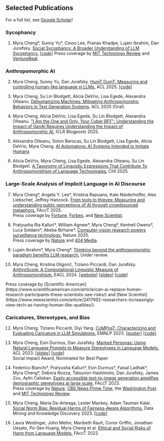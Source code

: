 ## Selected Publications
For a full list, see [Google Scholar](https://scholar.google.com/citations?user=gaslQl8AAAAJ&hl=en)!

### Sycophancy
1. Myra Cheng\*, Sunny Yu\*, Cinoo Lee, Pranav Khadpe, Lujain Ibrahim, Dan Jurafsky. [Social Sycophancy: A Broader Understanding of LLM Sycophancy.](https://arxiv.org/pdf/2505.13995) <span class="subline">[[code]](https://github.com/myracheng/elephant)</span>
<span class="subline">Press coverage by [MIT Technology Review](https://www.technologyreview.com/2025/05/30/1117551/this-benchmark-used-reddits-aita-to-test-how-much-ai-models-suck-up-to-us/) and [VentureBeat](https://venturebeat.com/ai/after-gpt-4o-backlash-researchers-benchmark-models-on-moral-endorsement-find-sycophancy-persists-across-the-board/).</span>

### Anthropomorphic AI
2. Myra Cheng, Sunny Yu, Dan Jurafsky. [HumT DumT: Measuring and controlling human-like language in LLMs.](https://www.arxiv.org/pdf/2502.13259) ACL 2025. <span class="subline">[[code]](https://github.com/myracheng/humtdumt)</span>

3. Myra Cheng, Su Lin Blodgett,  Alicia DeVrio, Lisa Egede, Alexandra Olteanu. [Dehumanizing Machines: Mitigating Anthropomorphic Behaviors in Text Generation Systems](https://arxiv.org/pdf/2502.14019). ACL 2025 (Oral).

4. Myra Cheng, Alicia DeVrio, Lisa Egede, Su Lin Blodgett, Alexandra Olteanu. ["I Am the One and Only, Your Cyber BFF": Understanding the Impact of GenAI Requires Understanding the Impact of Anthropomorphic AI.](https://iclr-blogposts.github.io/2025/blog/anthropomorphic-ai/) ICLR Blogposts 2025.

5. Alexandra Olteanu, Solon Barocas, Su Lin Blodgett, Lisa Egede, Alicia DeVrio, Myra Cheng. [AI Automatons: AI Systems Intended to Imitate Humans](https://arxiv.org/pdf/2503.02250)

6. Alicia DeVrio, Myra Cheng, Lisa Egede, Alexandra Olteanu, Su Lin Blodgett. [A Taxonomy of Linguistic Expressions That Contribute To Anthropomorphism of Language Technologies.](https://arxiv.org/pdf/2502.09870) CHI 2025.

### Large-Scale Analysis of Implicit Language in AI Discourse
7. Myra Cheng\*, Angela Y. Lee\*, Kristina Rapuano, Kate Niederhoffer, Alex Liebscher, Jeffrey Hancock. [From tools to thieves: Measuring and understanding public perceptions of AI through crowdsourced metaphors.](https://www.arxiv.org/pdf/2501.18045) FAccT 2025.   
<span class="subline">Press coverage by [Fortune](https://fortune.com/2025/02/13/chatbot-friends-anthromorphism-competence-stanford-unviversity-study/), [Forbes](https://www.forbes.com/sites/lanceeliot/2025/02/14/why-our-metaphors-about-ai-shape-how-ai-thinks-about-us/), and [New Scientist](https://www.newscientist.com/article/2467435-people-are-starting-to-trust-ai-more-and-view-it-as-more-human-like/).</span>

8. Pratyusha Ria Kalluri\*, William Agnew\*, Myra Cheng\*, Kentrell Owens\*, Luca Soldaini\*, Abeba Birhane\*. [Computer-vision research powers surveillance technology.](https://www.nature.com/articles/s41586-025-08972-6) Nature 2025.   
<span  class="subline">Press coverage by [Nature](https://www.nature.com/articles/d41586-025-01745-1) and [404 Media](https://www.404media.co/how-the-surveillance-ai-pipeline-literally-objectifies-human-beings/).</span>

9. Lujain Ibrahim\*, Myra Cheng\*. [Thinking beyond the anthropomorphic paradigm
benefits LLM research.](https://arxiv.org/pdf/2502.09192) Under review.

10. Myra Cheng, Kristina Gligorić, Tiziano Piccardi, Dan Jurafsky. [AnthroScore: A Computational Linguistic Measure of Anthropomorphism.](https://arxiv.org/pdf/2402.02056.pdf) EACL 2024. <span class="subline">[[website]](http://anthroscore.stanford.edu/)  [[slides]](anthroslides.pdf) [[code]](https://github.com/myracheng/AnthroScore)</span>  
<span class="subline">
Press coverage by [Scientific American](https://www.scientificamerican.com/article/can-ai-replace-human-research-participants-these-scientists-see-risks/) and [New Scientist](https://www.newscientist.com/article/2417992-researchers-increasingly-view-tech-as-having-human-like-qualities/).</span>

### Caricatures, Stereotypes, and Bias
12. Myra Cheng, Tiziano Piccardi, Diyi Yang. [CoMPosT: Characterizing and Evaluating Caricature in LLM Simulations.](https://arxiv.org/pdf/2310.11501.pdf) EMNLP 2023. <span class="subline">[[poster]](compost_poster.pdf) [[code]](https://github.com/myracheng/lm_caricature)</span>

13. Myra Cheng, Esin Durmus, Dan Jurafsky. [Marked Personas: Using Natural Language Prompts to Measure Stereotypes in Language Models.](https://arxiv.org/pdf/2305.18189.pdf) ACL 2023. <span class="subline">[[slides]](marked_slides.pdf)  [[code]](https://github.com/myracheng/markedpersonas)</span>  
<span class="subline">Social Impact Award, Nominated for Best Paper</span> 

14. Federico Bianchi\*, Pratyusha Kalluri\*, Esin Durmus\*, Faisal Ladhak\*, Myra Cheng\*, Debora Nozza, Tatsunori Hashimoto, Dan Jurafsky, James Zou, Aylin Caliskan. [Easily accessible text-to-image generation amplifies demographic stereotypes at large scale.](https://arxiv.org/pdf/2211.03759.pdf) FAccT 2023.  
<span  class="subline">Press coverage by [Nature](https://www.nature.com/articles/d41586-024-00674-9), [CBS News Prime Time](https://www.youtube.com/watch?v=0KFJf9QqfCw), the [Washington Post](https://www.washingtonpost.com/technology/interactive/2023/ai-generated-images-bias-racism-sexism-stereotypes/) and [MIT Technology Review](https://www.technologyreview.com/2023/03/22/1070167/these-news-tool-let-you-see-for-yourself-how-biased-ai-image-models-are/).</span>

15. Myra Cheng, Maria De-Arteaga, Lester Mackey, Adam Tauman Kalai. [Social Norm Bias: Residual Harms of Fairness-Aware Algorithms.](https://arxiv.org/pdf/2108.11056.pdf) Data Mining and Knowledge Discovery 2023. <span class="subline">[[code]](https://github.com/pinkvelvet9/snobpaper/)</span>

16. Laura Weidinger, John Mellor, Maribeth Rauh, Conor Griffin, Jonathan Uesato, Po-Sen Huang, Myra Cheng et al. [Ethical and Social Risks of Harm from Language Models.](https://arxiv.org/pdf/2112.04359.pdf) FAccT 2022.
